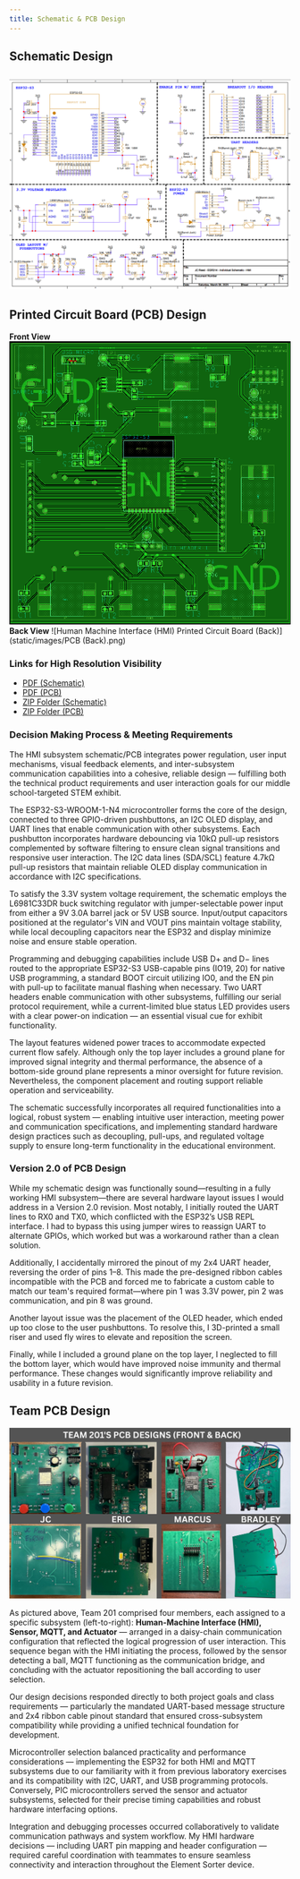 ```yaml
---
title: Schematic & PCB Design
---
```


## __Schematic Design__
## ![Human Machine Interface (HMI) Schematic](static/images/HMI-Schematic.png)

## __Printed Circuit Board (PCB) Design__
__Front View__
![Human Machine Interface (HMI) Printed Circuit Board (Front)](static/images/HMI-PCB.png)
__Back View__
![Human Machine Interface (HMI) Printed Circuit Board (Back)](static/images/PCB (Back).png)

### __Links for High Resolution Visibility__
- [PDF (Schematic)](https://www.dropbox.com/scl/fi/f9w1i6sscxlyywqqm48h3/IndividualSchematic-HMI-PDF.pdf?rlkey=8xb6ayctkginnebk0vwqdsbgr&st=gkm1hwtc&dl=0)
- [PDF (PCB)](https://www.dropbox.com/scl/fi/6415172i94j4g0n9ks7wz/egr314-pcb.pdf?rlkey=y5skzk8u1ucwclvq4b6xmhiw7&st=i34cb0tu&dl=0)
- [ZIP Folder (Schematic)](https://www.dropbox.com/scl/fi/7beqg12lv1ck94jwv221e/Reed-Individual-Schematic-HMI.zip?rlkey=qo0x32zzfb3nxm8twjv387nnf&st=shj8wj0g&dl=0)
- [ZIP Folder (PCB)](https://www.dropbox.com/scl/fi/0rkh08bn1l5gziiwjobsp/Reed-GerberFilesv4.zip?rlkey=7kpe3iyqmpdn1z5ggpjw43w8u&st=a3mcz4uk&dl=0)

### __Decision Making Process & Meeting Requirements__
The HMI subsystem schematic/PCB integrates power regulation, user input mechanisms, visual feedback elements, and inter-subsystem communication capabilities into a cohesive, reliable design — fulfilling both the technical product requirements and user interaction goals for our middle school-targeted STEM exhibit.

The ESP32-S3-WROOM-1-N4 microcontroller forms the core of the design, connected to three GPIO-driven pushbuttons, an I2C OLED display, and UART lines that enable communication with other subsystems. Each pushbutton incorporates hardware debouncing via 10kΩ pull-up resistors complemented by software filtering to ensure clean signal transitions and responsive user interaction. The I2C data lines (SDA/SCL) feature 4.7kΩ pull-up resistors that maintain reliable OLED display communication in accordance with I2C specifications.

To satisfy the 3.3V system voltage requirement, the schematic employs the L6981C33DR buck switching regulator with jumper-selectable power input from either a 9V 3.0A barrel jack or 5V USB source. Input/output capacitors positioned at the regulator's VIN and VOUT pins maintain voltage stability, while local decoupling capacitors near the ESP32 and display minimize noise and ensure stable operation.

Programming and debugging capabilities include USB D+ and D− lines routed to the appropriate ESP32-S3 USB-capable pins (IO19, 20) for native USB programming, a standard BOOT circuit utilizing IO0, and the EN pin with pull-up to facilitate manual flashing when necessary. Two UART headers enable communication with other subsystems, fulfilling our serial protocol requirement, while a current-limited blue status LED provides users with a clear power-on indication — an essential visual cue for exhibit functionality.

The layout features widened power traces to accommodate expected current flow safely. Although only the top layer includes a ground plane for improved signal integrity and thermal performance, the absence of a bottom-side ground plane represents a minor oversight for future revision. Nevertheless, the component placement and routing support reliable operation and serviceability.

The schematic successfully incorporates all required functionalities into a logical, robust system — enabling intuitive user interaction, meeting power and communication specifications, and implementing standard hardware design practices such as decoupling, pull-ups, and regulated voltage supply to ensure long-term functionality in the educational environment.

### __Version 2.0 of PCB Design__
While my schematic design was functionally sound—resulting in a fully working HMI subsystem—there are several hardware layout issues I would address in a Version 2.0 revision. Most notably, I initially routed the UART lines to RX0 and TX0, which conflicted with the ESP32’s USB REPL interface. I had to bypass this using jumper wires to reassign UART to alternate GPIOs, which worked but was a workaround rather than a clean solution.

Additionally, I accidentally mirrored the pinout of my 2x4 UART header, reversing the order of pins 1–8. This made the pre-designed ribbon cables incompatible with the PCB and forced me to fabricate a custom cable to match our team's required format—where pin 1 was 3.3V power, pin 2 was communication, and pin 8 was ground.

Another layout issue was the placement of the OLED header, which ended up too close to the user pushbuttons. To resolve this, I 3D-printed a small riser and used fly wires to elevate and reposition the screen.

Finally, while I included a ground plane on the top layer, I neglected to fill the bottom layer, which would have improved noise immunity and thermal performance. These changes would significantly improve reliability and usability in a future revision.

## __Team PCB Design__
![Team 201's PCB Designs](static/images/Team201.png)

As pictured above, Team 201 comprised four members, each assigned to a specific subsystem (left-to-right): __Human-Machine Interface (HMI), Sensor, MQTT, and Actuator__ — arranged in a daisy-chain communication configuration that reflected the logical progression of user interaction. This sequence began with the HMI initiating the process, followed by the sensor detecting a ball, MQTT functioning as the communication bridge, and concluding with the actuator repositioning the ball according to user selection.

Our design decisions responded directly to both project goals and class requirements — particularly the mandated UART-based message structure and 2x4 ribbon cable pinout standard that ensured cross-subsystem compatibility while providing a unified technical foundation for development.

Microcontroller selection balanced practicality and performance considerations — implementing the ESP32 for both HMI and MQTT subsystems due to our familiarity with it from previous laboratory exercises and its compatibility with I2C, UART, and USB programming protocols. Conversely, PIC microcontrollers served the sensor and actuator subsystems, selected for their precise timing capabilities and robust hardware interfacing options.

Integration and debugging processes occurred collaboratively to validate communication pathways and system workflow. My HMI hardware decisions — including UART pin mapping and header configuration — required careful coordination with teammates to ensure seamless connectivity and interaction throughout the Element Sorter device.
